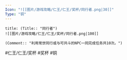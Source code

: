 ```yaml
---
Icon: "![[图片/游戏攻略/仁王/仁王/奖杯/同行者.png|30]]"
Type: "铜"
---
```

```ad-common-bronze-trophy
title: (Title:: "同行者")
![[图片/游戏攻略/仁王/仁王/奖杯/同行者.png|100]]

(Comment:: "利用常世同行或与可共斗的NPC一同完成任务共10次。")
```

#仁王/仁王/奖杯 #奖杯 #铜
